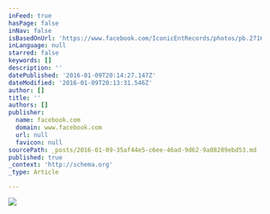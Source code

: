 ```yaml
---
inFeed: true
hasPage: false
inNav: false
isBasedOnUrl: 'https://www.facebook.com/IconicEntRecords/photos/pb.271646689572150.-2207520000.1452370255./834192019984278/?type=3&theater'
inLanguage: null
starred: false
keywords: []
description: ''
datePublished: '2016-01-09T20:14:27.147Z'
dateModified: '2016-01-09T20:13:31.546Z'
author: []
title: ''
authors: []
publisher:
  name: facebook.com
  domain: www.facebook.com
  url: null
  favicon: null
sourcePath: _posts/2016-01-09-35af44e5-c6ee-46ad-9d62-9a08289ebd53.md
published: true
_context: 'http://schema.org'
_type: Article

---
```

![](https://scontent-iad3-1.xx.fbcdn.net/hphotos-xtf1/v/t1.0-9/11110885_834192019984278_3142784935056510553_n.jpg?oh=e365be35c7c7e694d7ec123cd5f195f7&oe=56FE6124)